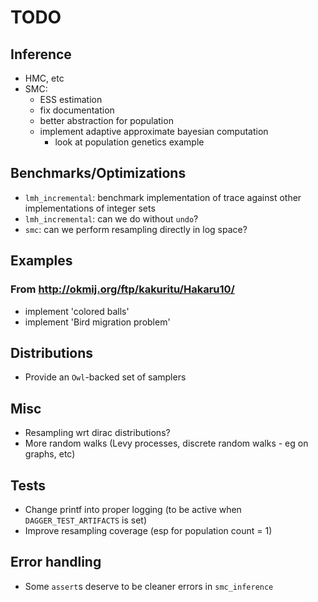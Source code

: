 # TODO

## Inference

- HMC, etc
- SMC:
  - ESS estimation
  - fix documentation
  - better abstraction for population
  - implement adaptive approximate bayesian computation
    - look at population genetics example

## Benchmarks/Optimizations

- `lmh_incremental`: benchmark implementation of trace against other implementations
  of integer sets
- `lmh_incremental`: can we do without `undo`?
- `smc`: can we perform resampling directly in log space?

## Examples

### From http://okmij.org/ftp/kakuritu/Hakaru10/

- implement 'colored balls'
- implement 'Bird migration problem'

## Distributions

- Provide an `Owl`-backed set of samplers

## Misc

- Resampling wrt dirac distributions?
- More random walks (Levy processes, discrete random walks - eg on graphs, etc)

## Tests

- Change printf into proper logging (to be active when `DAGGER_TEST_ARTIFACTS` is set)
- Improve resampling coverage (esp for population count = 1)

## Error handling

- Some `assert`s deserve to be cleaner errors in `smc_inference`
